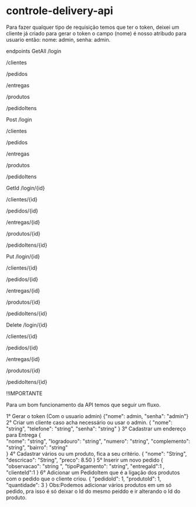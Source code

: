 # controle-delivery-api

Para fazer qualquer tipo de requisição temos que ter o token,
deixei um cliente já criado para gerar o token o campo (nome) é nosso atribudo para usuario então: nome: admin, senha: admin.


endpoints
GetAll
/login

/clientes

/pedidos

/entregas

/produtos

/pedidoItens

Post
/login

/clientes

/pedidos

/entregas

/produtos

/pedidoItens

GetId
/login/{id}

/clientes/{id}

/pedidos/{id}

/entregas/{id}

/produtos/{id}

/pedidoItens/{id}

Put
/login/{id}

/clientes/{id}

/pedidos/{id}

/entregas/{id}

/produtos/{id}

/pedidoItens/{id}

Delete
/login/{id}

/clientes/{id}

/pedidos/{id}

/entregas/{id}

/produtos/{id}

/pedidoItens/{id}

!!IMPORTANTE 

Para um bom funcionamento da API temos que seguir um fluxo.

1° Gerar o token (Com o usuario admin) 
{"nome": admin, "senha": "admin"}
2° Criar um cliente caso acha necessário ou usar o admin.
{
"nome": "string",
"telefone": "string",
"senha": "string"
}
3° Cadastrar um endereço para Entrega
{   
    "nome": "string",
    "logradouro": "string",
    "numero": "string",
    "complemento": "string",
    "bairro": "string"  
}
4° Cadastrar vários ou um produto, fica a seu critério.
{
    "nome": "String",
    "descricao": "String",
    "preco": 8.50
}
5° Inserir um novo pedido 
    {
    "observacao": "string ",
    "tipoPagamento": "string",
    "entregaId":1 ,
    "clienteId":1 
    }
6° Adicionar um PedidoItem que é a ligação dos produtos com o pedido que o cliente criou.
{
    "pedidoId": 1,
    "produtoId": 1,
    "quantidade": 3
}
Obs:Podemos adicionar vários produtos em um só pedido, pra isso é só deixar o Id do mesmo peiddo e ir alterando o Id do produto. 
